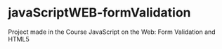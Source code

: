# javaScriptWEB-formValidation
Project made in the Course JavaScript on the Web: Form Validation and HTML5
